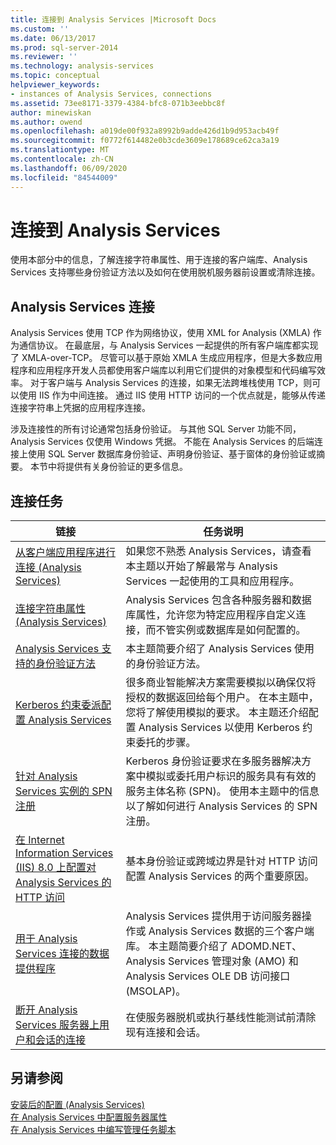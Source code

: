 ```yaml
---
title: 连接到 Analysis Services |Microsoft Docs
ms.custom: ''
ms.date: 06/13/2017
ms.prod: sql-server-2014
ms.reviewer: ''
ms.technology: analysis-services
ms.topic: conceptual
helpviewer_keywords:
- instances of Analysis Services, connections
ms.assetid: 73ee8171-3379-4384-bfc8-071b3eebbc8f
author: minewiskan
ms.author: owend
ms.openlocfilehash: a019de00f932a8992b9adde426d1b9d953acb49f
ms.sourcegitcommit: f0772f614482e0b3cde3609e178689ce62ca3a19
ms.translationtype: MT
ms.contentlocale: zh-CN
ms.lasthandoff: 06/09/2020
ms.locfileid: "84544009"
---
```

# <a name="connect-to-analysis-services"></a>连接到 Analysis Services
  使用本部分中的信息，了解连接字符串属性、用于连接的客户端库、Analysis Services 支持哪些身份验证方法以及如何在使用脱机服务器前设置或清除连接。  
  
## <a name="analysis-services-connections"></a>Analysis Services 连接  
 Analysis Services 使用 TCP 作为网络协议，使用 XML for Analysis (XMLA) 作为通信协议。 在最底层，与 Analysis Services 一起提供的所有客户端库都实现了 XMLA-over-TCP。 尽管可以基于原始 XMLA 生成应用程序，但是大多数应用程序和应用程序开发人员都使用客户端库以利用它们提供的对象模型和代码编写效率。 对于客户端与 Analysis Services 的连接，如果无法跨堆栈使用 TCP，则可以使用 IIS 作为中间连接。 通过 IIS 使用 HTTP 访问的一个优点就是，能够从传递连接字符串上凭据的应用程序连接。  
  
 涉及连接性的所有讨论通常包括身份验证。 与其他 SQL Server 功能不同，Analysis Services 仅使用 Windows 凭据。 不能在 Analysis Services 的后端连接上使用 SQL Server 数据库身份验证、声明身份验证、基于窗体的身份验证或摘要。 本节中将提供有关身份验证的更多信息。  
  
##  <a name="connection-tasks"></a><a name="bkmk_clientApps"></a>连接任务  
  
|链接|任务说明|  
|----------|----------------------|  
|[从客户端应用程序进行连接 (Analysis Services)](connect-from-client-applications-analysis-services.md)|如果您不熟悉 Analysis Services，请查看本主题以开始了解最常与 Analysis Services 一起使用的工具和应用程序。|  
|[连接字符串属性 (Analysis Services)](connection-string-properties-analysis-services.md)|Analysis Services 包含各种服务器和数据库属性，允许您为特定应用程序自定义连接，而不管实例或数据库是如何配置的。|  
|[Analysis Services 支持的身份验证方法](authentication-methodologies-supported-by-analysis-services.md)|本主题简要介绍了 Analysis Services 使用的身份验证方法。|  
|[Kerberos 约束委派配置 Analysis Services](configure-analysis-services-for-kerberos-constrained-delegation.md)|很多商业智能解决方案需要模拟以确保仅将授权的数据返回给每个用户。 在本主题中，您将了解使用模拟的要求。 本主题还介绍配置 Analysis Services 以使用 Kerberos 约束委托的步骤。|  
|[针对 Analysis Services 实例的 SPN 注册](spn-registration-for-an-analysis-services-instance.md)|Kerberos 身份验证要求在多服务器解决方案中模拟或委托用户标识的服务具有有效的服务主体名称 (SPN)。 使用本主题中的信息以了解如何进行 Analysis Services 的 SPN 注册。|  
|[在 Internet Information Services (IIS) 8.0 上配置对 Analysis Services 的 HTTP 访问](configure-http-access-to-analysis-services-on-iis-8-0.md)|基本身份验证或跨域边界是针对 HTTP 访问配置 Analysis Services 的两个重要原因。|  
|[用于 Analysis Services 连接的数据提供程序](data-providers-used-for-analysis-services-connections.md)|Analysis Services 提供用于访问服务器操作或 Analysis Services 数据的三个客户端库。 本主题简要介绍了 ADOMD.NET、Analysis Services 管理对象 (AMO) 和 Analysis Services OLE DB 访问接口 (MSOLAP)。|  
|[断开 Analysis Services 服务器上用户和会话的连接](disconnect-users-and-sessions-on-analysis-services-server.md)|在使服务器脱机或执行基线性能测试前清除现有连接和会话。|  
  
## <a name="see-also"></a>另请参阅  
 [安装后的配置 &#40;Analysis Services&#41;](post-install-configuration-analysis-services.md)   
 [在 Analysis Services 中配置服务器属性](../server-properties/server-properties-in-analysis-services.md)   
 [在 Analysis Services 中编写管理任务脚本](../script-administrative-tasks-in-analysis-services.md)  
  
  
